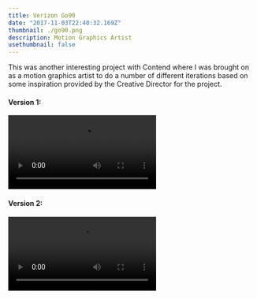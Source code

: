 ```yaml
---
title: Verizon Go90
date: "2017-11-03T22:40:32.169Z"
thumbnail: ./go90.png
description: Motion Graphics Artist
usethumbnail: false
---
```


This was another interesting project with Contend where I was brought on as a motion graphics artist to do a number of different iterations based on some inspiration provided by the Creative Director for the project.

#### Version 1:

![](go90_drew_v09.mp4)

#### Version 2:

![](go90_zoom_rainbow_v02.mp4)
